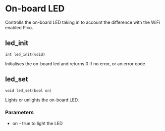# On-board LED

Controlls the on-board LED taking in to account the difference with the WiFi enabled Pico.

## led_init

`int led_init(void)`

Initialises the on-board led and returns 0 if no error, or an error code.


## led_set

`void led_set(bool on)`

Lights or unlights the on-board LED.

### Parameters

- on - true to light the LED



